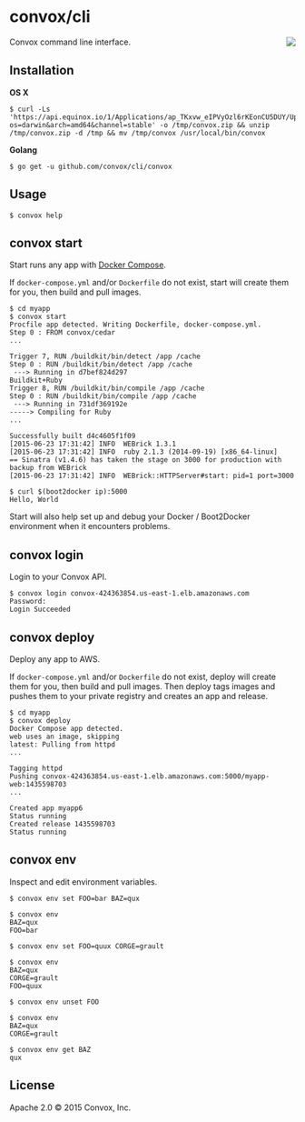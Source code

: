 # convox/cli 

<a href="https://travis-ci.org/ddollar/forego">
  <img align="right" src="https://travis-ci.org/ddollar/forego.svg?branch=master">
</a>

Convox command line interface.

## Installation

**OS X**

    $ curl -Ls 'https://api.equinox.io/1/Applications/ap_TKxvw_eIPVyOzl6rKEonCU5DUY/Updates/Asset/convox.zip?os=darwin&arch=amd64&channel=stable' -o /tmp/convox.zip && unzip /tmp/convox.zip -d /tmp && mv /tmp/convox /usr/local/bin/convox

**Golang**

    $ go get -u github.com/convox/cli/convox

## Usage

    $ convox help

## convox start

Start runs any app with [Docker Compose](https://docs.docker.com/compose/).

If `docker-compose.yml` and/or `Dockerfile` do not exist, start will create them
for you, then build and pull images.

    $ cd myapp
    $ convox start
    Procfile app detected. Writing Dockerfile, docker-compose.yml.
    Step 0 : FROM convox/cedar
    ...

    Trigger 7, RUN /buildkit/bin/detect /app /cache
    Step 0 : RUN /buildkit/bin/detect /app /cache
     ---> Running in d7bef824d297
    Buildkit+Ruby
    Trigger 8, RUN /buildkit/bin/compile /app /cache
    Step 0 : RUN /buildkit/bin/compile /app /cache
     ---> Running in 731df369192e
    -----> Compiling for Ruby
    ...

    Successfully built d4c4605f1f09
    [2015-06-23 17:31:42] INFO  WEBrick 1.3.1
    [2015-06-23 17:31:42] INFO  ruby 2.1.3 (2014-09-19) [x86_64-linux]
    == Sinatra (v1.4.6) has taken the stage on 3000 for production with backup from WEBrick
    [2015-06-23 17:31:42] INFO  WEBrick::HTTPServer#start: pid=1 port=3000

    $ curl $(boot2docker ip):5000
    Hello, World

Start will also help set up and debug your Docker / Boot2Docker environment when
it encounters problems.

## convox login

Login to your Convox API.

    $ convox login convox-424363854.us-east-1.elb.amazonaws.com
    Password: 
    Login Succeeded

## convox deploy

Deploy any app to AWS.

If `docker-compose.yml` and/or `Dockerfile` do not exist, deploy will create 
them for you, then build and pull images. Then deploy tags images and pushes 
them to your private registry and creates an app and release.

    $ cd myapp
    $ convox deploy
    Docker Compose app detected.
    web uses an image, skipping
    latest: Pulling from httpd
    ...

    Tagging httpd
    Pushing convox-424363854.us-east-1.elb.amazonaws.com:5000/myapp-web:1435598703
    ...

    Created app myapp6
    Status running
    Created release 1435598703
    Status running

## convox env

Inspect and edit environment variables.

    $ convox env set FOO=bar BAZ=qux

    $ convox env
    BAZ=qux
    FOO=bar

    $ convox env set FOO=quux CORGE=grault

    $ convox env
    BAZ=qux
    CORGE=grault
    FOO=quux

    $ convox env unset FOO

    $ convox env
    BAZ=qux
    CORGE=grault

    $ convox env get BAZ
    qux

## License

Apache 2.0 &copy; 2015 Convox, Inc.
